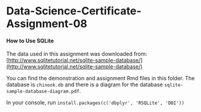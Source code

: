 # Data-Science-Certificate-Assignment-08
#### How to Use SQLite 

The data used in this assignment was downloaded from: [http://www.sqlitetutorial.net/sqlite-sample-database/](http://www.sqlitetutorial.net/sqlite-sample-database/)

You can find the demonstration and assignment Rmd files in this folder. The database is `chinook.db` and there is a diagram for the database `sqlite-sample-database-diagram.pdf`.

In your console, run `install.packages(c('dbplyr', 'RSQLite', 'DBI'))`